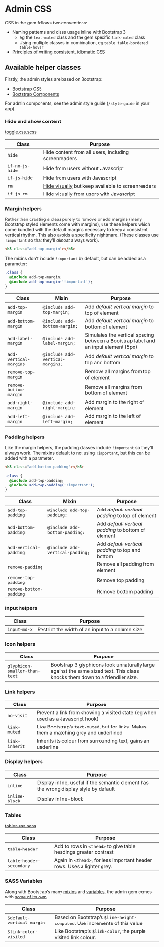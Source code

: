 # Admin CSS

CSS in the gem follows two conventions:
* Naming patterns and class usage inline with Bootstrap 3
  * eg the `text-muted` class and the gem specific `link-muted` class
  * Using multiple classes in combination, eg `table table-bordered table-hover`
* [Principles of writing consistent, idiomatic CSS](https://github.com/necolas/idiomatic-css)

## Available helper classes

Firstly, the admin styles are based on Bootstrap:
* [Bootstrap CSS](http://getbootstrap.com/css/)
* [Bootstrap Components](http://getbootstrap.com/components/)

For admin components, see the admin style guide (`/style-guide` in your app).

### Hide and show content
[toggle.css.scss](app/assets/stylesheets/govuk_admin_template/_toggles.css.scss)

Class   | Purpose
------  |--------
`hide` | Hide content from all users, including screenreaders
`if-no-js-hide` | Hide from users without Javascript
`if-js-hide` | Hide from users with Javascript
`rm` | [Hide visually](http://snook.ca/archives/html_and_css/hiding-content-for-accessibility) but keep available to screenreaders
`if-js-rm` | Hide visually from users with Javascript

### Margin helpers

Rather than creating a class purely to remove or add margins (many Bootstrap styled elements come with margins), use these helpers which come bundled with the default margins necessary to keep a consistent vertical rhythm. This also avoids a specificity nightmare. (These classes use `!important` so that they’ll _almost_ always work).

```html
<h3 class="add-top-margin"></h3>
```

The mixins don’t include `!important` by default, but can be added as a parameter:

```sass
.class {
  @include add-top-margin;
  @include add-top-margin('!important');
}
```

Class   | Mixin | Purpose
------  | ----- | --------
`add-top-margin` | `@include add-top-margin;` | Add _default vertical margin_ to top of element
`add-bottom-margin` | `@include add-bottom-margin;` |  Add _default vertical margin_ to bottom of element
`add-label-margin` | `@include add-label-margin;` | Simulates the vertical spacing between a Bootstrap label and an input element (5px)
`add-vertical-margins` | `@include add-vertical-margins;` | Add _default vertical margin_ to top and bottom
`remove-top-margin` || Remove all margins from top of element
`remove-bottom-margin` || Remove all margins from bottom of element
`add-right-margin` | `@include add-right-margin;` | Add margin to the right of element
`add-left-margin` | `@include add-left-margin;` | Add margin to the left of element

### Padding helpers

Like the margin helpers, the padding classes include `!important` so they’ll always work. The mixins default to not using `!important`, but this can be added with a parameter.

```html
<h3 class="add-bottom-padding"></h3>
```

```sass
.class {
  @include add-top-padding;
  @include add-top-padding('!important');
}
```

Class   | Mixin | Purpose
------  |------ | -------
`add-top-padding` |`@include add-top-padding;`| Add _default vertical padding_ to top of element
`add-bottom-padding` |`@include add-bottom-padding;`| Add _default vertical padding_ to bottom of element
`add-vertical-padding` |`@include add-vertical-padding;`| Add _default vertical padding_ to top and bottom
`remove-padding` || Remove all padding from element
`remove-top-padding` || Remove top padding
`remove-bottom-padding` || Remove bottom padding

### Input helpers

Class   | Purpose
------  |--------
`input-md-x` | Restrict the width of an input to a column size

### Icon helpers

Class   | Purpose
------  |--------
`glyphicon-smaller-than-text` | Bootstrap 3 glyphicons look unnaturally large against the same sized text. This class knocks them down to a friendlier size.

### Link helpers

Class   | Purpose
------  |--------
`no-visit` | Prevent a link from showing a visited state (eg when used as a Javascript hook)
`link-muted` | Like Bootstrap’s `text-muted`, but for links. Makes them a matching grey and underlined.
`link-inherit` | Inherits its colour from surrounding text, gains an underline

### Display helpers

Class   | Purpose
------  |--------
`inline` | Display inline, useful if the semantic element has the wrong display style by default
`inline-block` | Display inline-block

### Tables
[tables.css.scss](app/assets/stylesheets/govuk_admin_template/_tables.css.scss)

Class   | Purpose
------  |--------
`table-header` | Add to rows in `<thead>` to give table headings greater contrast
`table-header-secondary` | Again in `<thead>`, for less important header rows. Uses a lighter grey.

### SASS Variables

Along with Bootstrap’s many [mixins](https://github.com/twbs/bootstrap-sass/blob/master/vendor/assets/stylesheets/bootstrap/_mixins.scss) and [variables](http://getbootstrap.com/customize/#less-variables), the admin gem comes with [some of its own](app/assets/stylesheets/govuk_admin_template/_theme.css.scss).

Class   | Purpose
------  |--------
`$default-vertical-margin` | Based on Bootstrap’s `$line-height-computed`. Use increments of this value.
`$link-color-visited` | Like Bootstrap’s `$link-color`, the purple visited link colour.
